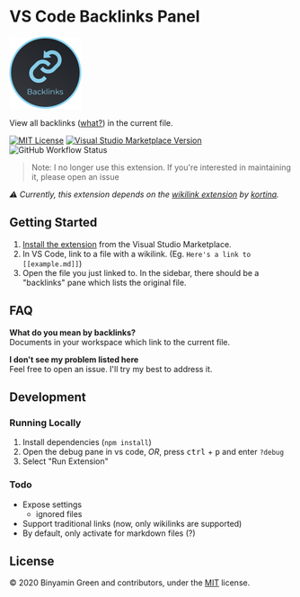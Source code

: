 # VS Code Backlinks Panel
<img src="https://raw.githubusercontent.com/b3u/vscode-backlinks-panel/master/resources/logo%402x.png" width="128" />

View all backlinks ([what?](https://github.com/b3u/vscode-backlinks-panel/#faq)) in the current file.

[![MIT License](https://img.shields.io/github/license/b3u/vscode-backlinks-panel?style=flat-square)](https://github.com/b3u/vscode-backlinks-panel/blob/master/LICENSE.md)
[![Visual Studio Marketplace Version](https://img.shields.io/visual-studio-marketplace/v/BinyaminGreen.backlinks-panel?logo=visual-studio-code&logoColor=lightgrey&style=flat-square)](https://marketplace.visualstudio.com/items?itemName=BinyaminGreen.backlinks-panel)
![GitHub Workflow Status](https://img.shields.io/github/workflow/status/b3u/vscode-backlinks-panel/CI?style=flat-square&logo=github&logoColor=lightgrey)

> Note: I no longer use this extension. If you're interested in maintaining it, please open an issue

_:warning: Currently, this extension depends on the [wikilink extension](https://github.com/kortina/vscode-markdown-notes/) by [kortina](https://github.com/kortina)._

## Getting Started
1. [Install the extension](https://marketplace.visualstudio.com/items?itemName=BinyaminGreen.backlinks-panel) from the Visual Studio Marketplace.
2. In VS Code, link to a file with a wikilink. (Eg. `Here's a link to [[example.md]]`)
3. Open the file you just linked to. In the sidebar, there should be a "backlinks" pane which lists the original file.

## FAQ
**What do you mean by backlinks?**\
Documents in your workspace which link to the current file.

**I don't see my problem listed here**\
Feel free to open an issue. I'll try my best to address it.

## Development
### Running Locally
1. Install dependencies (`npm install`)
2. Open the debug pane in vs code, _OR_, press <kbd>ctrl</kbd> + <kbd>p</kbd> and enter `?debug`
3. Select "Run Extension"

### Todo
- Expose settings
  - ignored files
- Support traditional links (now, only wikilinks are supported)
- By default, only activate for markdown files (?)

## License
© 2020 Binyamin Green and contributors, under the [MIT](https://github.com/b3u/vscode-backlinks-panel/blob/master/LICENSE.md) license.

